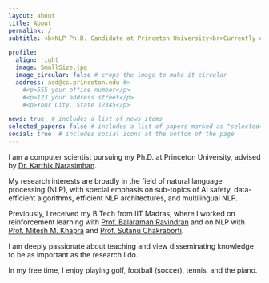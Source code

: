 ```yaml
---
layout: about
title: About
permalink: /
subtitle: <b>NLP Ph.D. Candidate at Princeton University<br>Currently on the job market</b>

profile:
  align: right
  image: SmallSize.jpg
  image_circular: false # crops the image to make it circular
  address: asd@cs.princeton.edu #>
    #<p>555 your office number</p>
    #<p>123 your address street</p>
    #<p>Your City, State 12345</p>

news: true  # includes a list of news items
selected_papers: false # includes a list of papers marked as "selected={true}"
social: true  # includes social icons at the bottom of the page
---
```


I am a computer scientist pursuing my Ph.D. at Princeton University, advised by <a href='https://www.cs.princeton.edu/~karthikn/'>Dr. Karthik Narasimhan</a>.
<!-- My research interests are broadly in the field of natural language processing (NLP), with special emphasis on sub-topics of AI safety, evaluation of large LMs, data-efficient algorithms, efficient NLP architectures, and multilingual NLP. -->
My research interests are broadly in the field of natural language processing (NLP), with special emphasis on sub-topics of AI safety, data-efficient algorithms, efficient NLP architectures, and multilingual NLP.

Previously, I received my B.Tech from IIT Madras, where I worked on reinforcement learning with <a href='http://www.cse.iitm.ac.in/~miteshk/'>Prof. Balaraman Ravindran</a> and on NLP with <a href='http://www.cse.iitm.ac.in/~miteshk/'>Prof. Mitesh M. Khapra</a> and <a href='http://www.cse.iitm.ac.in/~sutanuc/'>Prof. Sutanu Chakraborti</a>.

I am deeply passionate about teaching and view disseminating knowledge to be as important as the research I do.

In my free time, I enjoy playing golf, football (soccer), tennis, and the piano.

<!-- Write your biography here. Tell the world about yourself. Link to your favorite [subreddit](http://reddit.com). You can put a picture in, too. The code is already in, just name your picture `prof_pic.jpg` and put it in the `img/` folder.

Put your address / P.O. box / other info right below your picture. You can also disable any these elements by editing `profile` property of the YAML header of your `_pages/about.md`. Edit `_bibliography/papers.bib` and Jekyll will render your [publications page](/al-folio/publications/) automatically.

Link to your social media connections, too. This theme is set up to use [Font Awesome icons](http://fortawesome.github.io/Font-Awesome/) and [Academicons](https://jpswalsh.github.io/academicons/), like the ones below. Add your Facebook, Twitter, LinkedIn, Google Scholar, or just disable all of them. -->